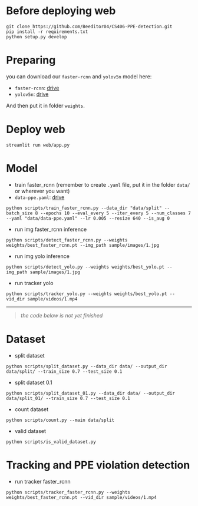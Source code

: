 
# Before deploying web
```
git clone https://github.com/Beeditor04/CS406-PPE-detection.git
pip install -r requirements.txt
python setup.py develop
```

# Preparing 
you can download our `faster-rcnn` and `yolov5n` model here:
- `faster-rcnn`: [drive](https://drive.google.com/file/d/1ciFtmC6eh0wRoK3yU4rS1JlmdH_ee01i/view?usp=drive_link)
- `yolov5n`: [drive](https://drive.google.com/file/d/1VuorH4fgbafaroALJNafHeSMQdweAHsz/view?usp=drive_link)

And then put it in folder `weights`.

# Deploy web
```
streamlit run web/app.py
```

# Model
- train faster_rcnn (remember to create `.yaml` file, put it in the folder `data/` or wherever you want)
- `data-ppe.yaml`: [drive](https://drive.google.com/file/d/1P9rRNMd3ErvO47f3xOn6nnsla0waxRC7/view?usp=drive_link) 
```
python scripts/train_faster_rcnn.py --data_dir "data/split" --batch_size 8 --epochs 10 --eval_every 5 --iter_every 5 --num_classes 7 --yaml "data/data-ppe.yaml" --lr 0.005 --resize 640 --is_aug 0
```

- run img faster_rcnn inference
```
python scripts/detect_faster_rcnn.py --weights weights/best_faster_rcnn.pt --img_path sample/images/1.jpg
```

- run img yolo inference
```
python scripts/detect_yolo.py --weights weights/best_yolo.pt --img_path sample/images/1.jpg
```
- run tracker yolo
```
python scripts/tracker_yolo.py --weights weights/best_yolo.pt --vid_dir sample/videos/1.mp4
```
---
> *the code below is not yet finished*
# Dataset
- split dataset
```
python scripts/split_dataset.py --data_dir data/ --output_dir data/split/ --train_size 0.7 --test_size 0.1
```
- split dataset 0.1
```
python scripts/split_dataset_01.py --data_dir data/ --output_dir data/split_01/ --train_size 0.7 --test_size 0.1
```
- count dataset
```
python scripts/count.py --main data/split
```

- valid dataset
```
python scripts/is_valid_dataset.py

```


# Tracking and PPE violation detection
- run tracker faster_rcnn
```
python scripts/tracker_faster_rcnn.py --weights weights/best_faster_rcnn.pt --vid_dir sample/videos/1.mp4
```


